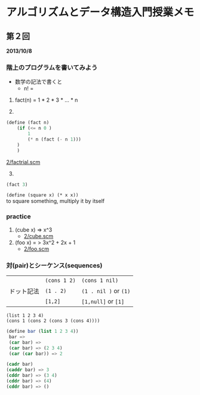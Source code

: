 # アルゴリズムとデータ構造入門授業メモ

## 第２回

**2013/10/8**

### 階上のプログラムを書いてみよう

- 数学の記法で書くと
    - n! = 

1. fact(n) = 1 * 2 * 3 * ... * n

2. 
```scheme
(define (fact n)
    (if (<= n 0 )
        1
        (* n (fact (- n 1)))
    )
    )
```
[2/factrial.scm](2/factrial.scm)

3. 
```scheme
(fact 3)
```

`(define (square x) (* x x))`  
 to square something, multiply it by itself  

### practice

1. (cube x) => x^3
    - [2/cube.scm](2/cube.scm)
2. (foo x) = > 3x^2 + 2x + 1
    - [2/foo.scm](2/foo.scm)

### 対(pair)とシーケンス(sequences)

|     |     |     |
| --- | --- | --- |
| 　 | `(cons 1 2)` | `(cons 1 nil)` |
| ドット記法 | `(1 . 2)` | `(1 . nil )` or `(1)` |
| 　 | `[1,2]` | `[1,null]` or `[1]` |


`(list 1 2 3 4)`  
`(cons 1 (cons 2 (cons 3 (cons 4))))`  

```scheme
(define bar (list 1 2 3 4))
 bar =>
 (car bar) => 
 (car bar) => (2 3 4)
 (car (car bar)) => 2
```

```scheme
(cadr bar)
(caddr bar) => 3
(cddr bar) => (3 4)
(cddr bar) => (4)
(cddr bar) => ()
```


